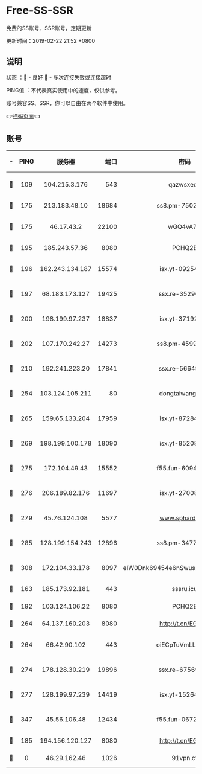 # Free-SS-SSR

免费的SS账号、SSR账号，定期更新

更新时间：2019-02-22 21:52 +0800

## 说明

状态     ：🙂 - 良好 🙁 - 多次连接失败或连接超时

PING值   ：不代表真实使用中的速度，仅供参考。

账号兼容SS、SSR，你可以自由在两个软件中使用。

👉[扫码页面](https://liesauer.github.io/free-ss-ssr.github.io/)👈

## 账号

|-|PING|服务器|端口|密码|加密方式|区域|
|:----:|:----:|:-----:|-----:|:----:|:----:|:----:|
|🙂|109|104.215.3.176|543|qazwsxedc|aes-256-gcm|JP|
|🙂|175|213.183.48.10|18684|ss8.pm-75023090|rc4-md5|RU|
|🙂|175|46.17.43.2|22100|wGQ4vA7D|aes-256-gcm|RU|
|🙂|195|185.243.57.36|8080|PCHQ2E|rc4-md5|US|
|🙂|196|162.243.134.187|15574|isx.yt-09254887|aes-256-cfb|US|
|🙂|197|68.183.173.127|19425|ssx.re-35296250|aes-256-cfb|US|
|🙂|200|198.199.97.237|18837|isx.yt-37192163|aes-256-cfb|US|
|🙂|202|107.170.242.27|14273|ss8.pm-45999497|aes-256-cfb|US|
|🙂|210|192.241.223.20|17841|ssx.re-56649667|aes-256-cfb|US|
|🙂|254|103.124.105.211|80|dongtaiwang.com|aes-256-cfb|US|
|🙂|265|159.65.133.204|17959|isx.yt-87284897|aes-256-cfb|SG|
|🙂|269|198.199.100.178|18090|isx.yt-85208704|aes-256-cfb|US|
|🙂|275|172.104.49.43|15552|f55.fun-60946179|aes-256-cfb|SG|
|🙂|276|206.189.82.176|11697|isx.yt-27008665|aes-256-cfb|SG|
|🙂|279|45.76.124.108|5577|www.sphard.com|aes-256-cfb|AU|
|🙂|285|128.199.154.243|12896|ss8.pm-34775520|aes-256-cfb|SG|
|🙂|308|172.104.33.178|8097|eIW0Dnk69454e6nSwuspv9DmS201tQ0D|aes-256-cfb|SG|
|🙂|163|185.173.92.181|443|sssru.icu|rc4-md5|RU|
|🙂|192|103.124.106.22|8080|PCHQ2E|rc4-md5|CN|
|🙂|264|64.137.160.203|8080|http://t.cn/EGJIyrl|rc4-md5|CA|
|🙂|264|66.42.90.102|443|oiECpTuVmLLxk4Ts|aes-256-cfb|US|
|🙂|274|178.128.30.219|19896|ssx.re-67569628|aes-256-cfb|SG|
|🙂|277|128.199.97.239|14419|isx.yt-15264430|aes-256-cfb|SG|
|🙂|347|45.56.106.48|12434|f55.fun-06722136|aes-256-cfb|US|
|🙁|185|194.156.120.127|8080|http://t.cn/EGJIyrl|rc4-md5|RU|
|🙁|0|46.29.162.46|1026|91vpn.cf|rc4-md5|RU|
